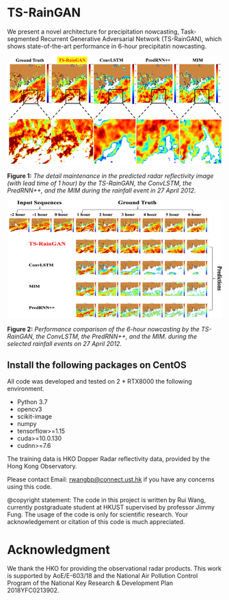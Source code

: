# TS-RainGAN




We present a novel architecture for precipitation nowcasting, Task-segmented Recurrent Generative Adversarial Network (TS-RainGAN), which shows state-of-the-art performance in 6-hour precipitatin nowcasting.

![1](./figure1.png)

**Figure 1:** *The detail maintenance in the predicted radar reflectivity image (with lead time of 1 hour) by the TS-RainGAN, the ConvLSTM, the PredRNN++, and the MIM during the rainfall event in 27 April 2012.*


![2](./figure2.png)

**Figure 2:** *Performance comparison of the 6-hour nowcasting by the TS-RainGAN, the ConvLSTM, the PredRNN++, and the MIM. during the selected rainfall events on 27 April 2012.*




## Install the following packages on CentOS

All code was developed and tested on 2 * RTX8000 the following environment.

- Python 3.7
- opencv3
- scikit-image
- numpy
- tensorflow>=1.15
- cuda>=10.0.130
- cudnn>=7.6

The training data is HKO Dopper Radar reflectivity data, provided by the Hong Kong Observatory.

Please contact Email: rwangbp@connect.ust.hk if you have any concerns using this code.

@copyright statement: The code in this project is written by Rui Wang, currently postgraduate student at HKUST supervised by professor Jimmy Fung. The usage of the code is only for scientific research. Your acknowledgement or citation of this code is much appreciated.

# Acknowledgment
We thank the HKO for providing the observational radar products. This work is supported by AoE/E-603/18 and the National Air Pollution Control Program of the National Key Research & Development Plan 2018YFC0213902.

